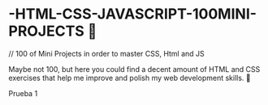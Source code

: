 # -HTML-CSS-JAVASCRIPT-100MINI-PROJECTS 💯

// 100 of Mini Projects in order to master CSS, Html and JS 

Maybe not 100, but here you could find a decent amount of HTML and CSS exercises that help me improve and polish my web development skills. 🎯


Prueba 1
